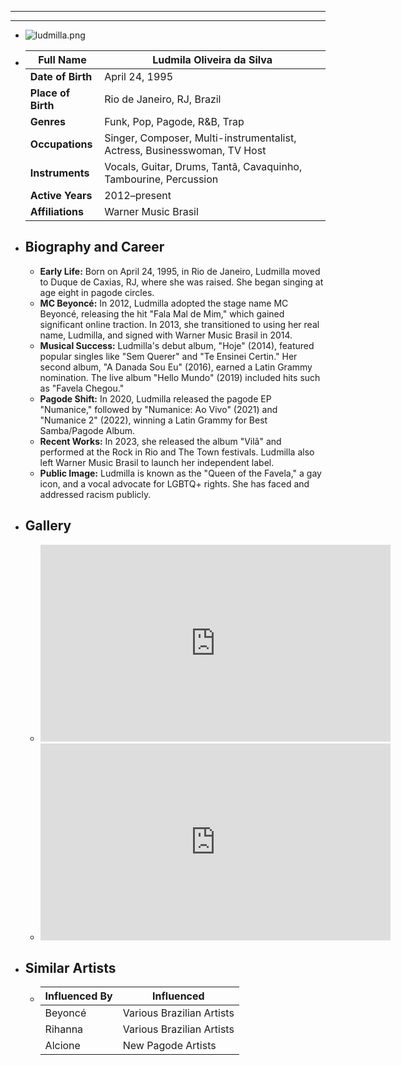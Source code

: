 ---
---

- ---
  ---
- ![ludmilla.png](../assets/ludmilla.png)
- | **Full Name**     | Ludmila Oliveira da Silva              |
  |-------------------|----------------------------------------|
  | **Date of Birth** | April 24, 1995                         |
  | **Place of Birth**| Rio de Janeiro, RJ, Brazil             |
  | **Genres**        | Funk, Pop, Pagode, R&B, Trap           |
  | **Occupations**   | Singer, Composer, Multi-instrumentalist, Actress, Businesswoman, TV Host |
  | **Instruments**   | Vocals, Guitar, Drums, Tantã, Cavaquinho, Tambourine, Percussion |
  | **Active Years**  | 2012–present                           |
  | **Affiliations**  | Warner Music Brasil                    |
- ## **Biography and Career**
	- **Early Life:** Born on April 24, 1995, in Rio de Janeiro, Ludmilla moved to Duque de Caxias, RJ, where she was raised. She began singing at age eight in pagode circles.
	- **MC Beyoncé:** In 2012, Ludmilla adopted the stage name MC Beyoncé, releasing the hit "Fala Mal de Mim," which gained significant online traction. In 2013, she transitioned to using her real name, Ludmilla, and signed with Warner Music Brasil in 2014.
	- **Musical Success:** Ludmilla's debut album, "Hoje" (2014), featured popular singles like "Sem Querer" and "Te Ensinei Certin." Her second album, "A Danada Sou Eu" (2016), earned a Latin Grammy nomination. The live album "Hello Mundo" (2019) included hits such as "Favela Chegou."
	- **Pagode Shift:** In 2020, Ludmilla released the pagode EP "Numanice," followed by "Numanice: Ao Vivo" (2021) and "Numanice 2" (2022), winning a Latin Grammy for Best Samba/Pagode Album.
	- **Recent Works:** In 2023, she released the album "Vilã" and performed at the Rock in Rio and The Town festivals. Ludmilla also left Warner Music Brasil to launch her independent label.
	- **Public Image:** Ludmilla is known as the "Queen of the Favela," a gay icon, and a vocal advocate for LGBTQ+ rights. She has faced and addressed racism publicly.
- ## **Gallery**
	- <iframe width="560" height="315" src="https://www.youtube.com/embed/YOUR_VIDEO_ID" title="YouTube video player" frameborder="0" allow="accelerometer; autoplay; clipboard-write; encrypted-media; gyroscope; picture-in-picture; web-share" referrerpolicy="strict-origin-when-cross-origin" allowfullscreen></iframe>
	- <iframe width="560" height="315" src="https://www.youtube.com/embed/YOUR_VIDEO_ID" title="YouTube video player" frameborder="0" allow="accelerometer; autoplay; clipboard-write; encrypted-media; gyroscope; picture-in-picture; web-share" referrerpolicy="strict-origin-when-cross-origin" allowfullscreen></iframe>
- ## **Similar Artists**
	- | Influenced By       | Influenced                    |
	  |---------------------|-------------------------------|
	  | Beyoncé             | Various Brazilian Artists     |
	  | Rihanna             | Various Brazilian Artists     |
	  | Alcione             | New Pagode Artists           |